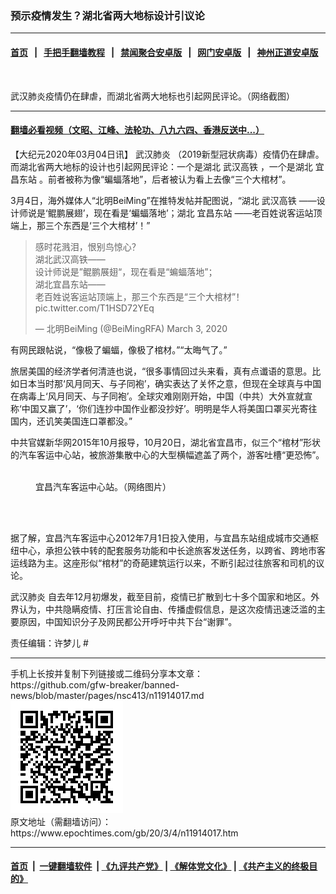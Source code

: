 ### 预示疫情发生？湖北省两大地标设计引议论
------------------------

#### [首页](https://github.com/gfw-breaker/banned-news/blob/master/README.md) &nbsp;&nbsp;|&nbsp;&nbsp; [手把手翻墙教程](https://github.com/gfw-breaker/guides/wiki) &nbsp;&nbsp;|&nbsp;&nbsp; [禁闻聚合安卓版](https://github.com/gfw-breaker/bn-android) &nbsp;&nbsp;|&nbsp;&nbsp; [网门安卓版](https://github.com/oGate2/oGate) &nbsp;&nbsp;|&nbsp;&nbsp; [神州正道安卓版](https://github.com/SzzdOgate/update) 



<div><img alt="" class="aligncenter wp-post-image" src="https://i.epochtimes.com/assets/uploads/2020/03/008-600x400.jpg"/>
<div class="red16 caption">
 <p>
  武汉肺炎疫情仍在肆虐，而湖北省两大地标也引起网民评论。（网络截图）
 </p>
</div>
</div><hr/>

#### [翻墙必看视频（文昭、江峰、法轮功、八九六四、香港反送中...）](https://github.com/gfw-breaker/banned-news/blob/master/pages/link3.md)

<div><p>
 【大纪元2020年03月04日讯】
 <ok href="https://www.epochtimes.com/gb/tag/%E6%AD%A6%E6%B1%89%E8%82%BA%E7%82%8E.html">
  武汉肺炎
 </ok>
 （2019新型冠状病毒）疫情仍在肆虐。而湖北省两大地标的设计也引起网民评论：一个是湖北
 <ok href="https://www.epochtimes.com/gb/tag/%E6%AD%A6%E6%B1%89%E9%AB%98%E9%93%81.html">
  武汉高铁
 </ok>
 ，一个是湖北
 <ok href="https://www.epochtimes.com/gb/tag/%E5%AE%9C%E6%98%8C%E4%B8%9C%E7%AB%99.html">
  宜昌东站
 </ok>
 。前者被称为像“蝙蝠落地”，后者被认为看上去像“三个大棺材”。
</p>
<p>
 3月4日，海外媒体人“北明BeiMing”在推特发帖并配图说，“湖北
 <ok href="https://www.epochtimes.com/gb/tag/%E6%AD%A6%E6%B1%89%E9%AB%98%E9%93%81.html">
  武汉高铁
 </ok>
 ——设计师说是‘鲲鹏展翅’，现在看是‘蝙蝠落地’；湖北
 <ok href="https://www.epochtimes.com/gb/tag/%E5%AE%9C%E6%98%8C%E4%B8%9C%E7%AB%99.html">
  宜昌东站
 </ok>
 ——老百姓说客运站顶端上，那三个东西是‘三个大棺材’！”
</p>
<blockquote class="twitter-tweet">
 <p dir="ltr" lang="zh">
  感时花溅泪，恨别鸟惊心？
  <br/>
  湖北武汉高铁——
  <br/>
  设计师说是”鲲鹏展翅“，现在看是“蝙蝠落地”；
  <br/>
  湖北宜昌东站——
  <br/>
  老百姓说客运站顶端上，那三个东西是“三个大棺材”！
  <ok href="https://t.co/T1HSD72YEq">
   pic.twitter.com/T1HSD72YEq
  </ok>
 </p>
 <p>
  — 北明BeiMing (@BeiMingRFA)
  <ok href="https://twitter.com/BeiMingRFA/status/1234958828988440576?ref_src=twsrc%5Etfw">
   March 3, 2020
  </ok>
 </p>
</blockquote>
<p>
</p>
<p>
 有网民跟帖说，“像极了蝙蝠，像极了棺材。”“太晦气了。”
</p>
<p>
 旅居美国的经济学者何清涟也说，“很多事情回过头来看，真有点谶语的意思。比如日本当时那‘风月同天、与子同袍’，确实表达了关怀之意，但现在全球真与中国在病毒上‘风月同天、与子同袍’。全球灾难刚刚开始，中国（中共）大外宣就宣称‘中国又赢了’，‘你们连抄中国作业都没抄好’。明明是华人将美国口罩买光寄往国内，还讥笑美国连口罩都没。”
</p>
<p>
 中共官媒新华网2015年10月报导，10月20日，湖北省宜昌市，似三个“棺材”形状的汽车客运中心站，被旅游集散中心的大型横幅遮盖了两个，游客吐槽“更恐怖”。
</p>
<figure class="wp-caption aligncenter" id="attachment_11914068" style="width: 450px">
 <ok href="http://i.epochtimes.com/assets/uploads/2020/03/5869.jpg">
  <img alt="" class="size-medium wp-image-11914068" src="http://i.epochtimes.com/assets/uploads/2020/03/5869-450x307.jpg"/>
 </ok>
 <br/><figcaption class="wp-caption-text">
  宜昌汽车客运中心站。（网络图片）
 </figcaption><br/>
</figure><br/>
<p>
 据了解，宜昌汽车客运中心2012年7月1日投入使用，与宜昌东站组成城市交通枢纽中心，承担公铁中转的配套服务功能和中长途旅客发送任务，以跨省、跨地市客运线路为主。这座形似“棺材”的奇葩建筑运行以来，不断引起过往旅客和司机的议论。
</p>
<p>
 <ok href="https://www.epochtimes.com/gb/tag/%E6%AD%A6%E6%B1%89%E8%82%BA%E7%82%8E.html">
  武汉肺炎
 </ok>
 自去年12月初爆发，截至目前，疫情已扩散到七十多个国家和地区。外界认为，中共隐瞒疫情、打压言论自由、传播虚假信息，是这次疫情迅速泛滥的主要原因，中国知识分子及网民都公开呼吁中共下台“谢罪”。
</p>
<p>
 责任编辑：许梦儿 #
</p>
</div>
<hr/>
手机上长按并复制下列链接或二维码分享本文章：<br/>
https://github.com/gfw-breaker/banned-news/blob/master/pages/nsc413/n11914017.md <br/>
<a href='https://github.com/gfw-breaker/banned-news/blob/master/pages/nsc413/n11914017.md'><img src='https://github.com/gfw-breaker/banned-news/blob/master/pages/nsc413/n11914017.md.png'/></a> <br/>
原文地址（需翻墙访问）：https://www.epochtimes.com/gb/20/3/4/n11914017.htm


------------------------
#### [首页](https://github.com/gfw-breaker/banned-news/blob/master/README.md) &nbsp;|&nbsp; [一键翻墙软件](https://github.com/gfw-breaker/nogfw/blob/master/README.md) &nbsp;| [《九评共产党》](https://github.com/gfw-breaker/9ping.md/blob/master/README.md#九评之一评共产党是什么) | [《解体党文化》](https://github.com/gfw-breaker/jtdwh.md/blob/master/README.md) | [《共产主义的终极目的》](https://github.com/gfw-breaker/gczydzjmd.md/blob/master/README.md)


<img src='http://gfw-breaker.win/banned-news/pages/nsc413/n11914017.md' width='0px' height='0px'/>